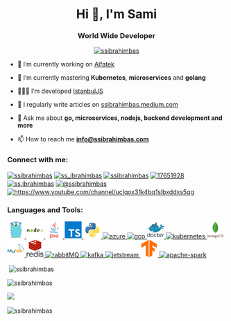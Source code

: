 <h1 align="center">Hi 👋, I'm Sami</h1>
<h3 align="center">World Wide Developer</h3>

<p align="center"> <a href="https://github.com/ryo-ma/github-profile-trophy"><img src="https://github-profile-trophy.vercel.app/?username=ssibrahimbas&theme=dracula&column=-1" alt="ssibrahimbas" /></a> </p>

- 🔭 I’m currently working on [Alfatek](https://alfatekyazilim.com.tr)

- 🌱 I’m currently mastering **Kubernetes**, **microservices** and **golang**

- 🧑🏻‍💻 I’m developed [IstanbulJS](https://istanbuljs.org)

- 📝 I regularly write articles on [ssibrahimbas.medium.com](https://ssibrahimbas.medium.com)

- 💬 Ask me about **go, microservices, nodejs, backend development and more**

- 📫 How to reach me **info@ssibrahimbas.com**

<h3 align="left">Connect with me:</h3>
<p align="left">
<a href="https://dev.to/ssibrahimbas" target="blank"><img align="center" src="https://raw.githubusercontent.com/rahuldkjain/github-profile-readme-generator/master/src/images/icons/Social/devto.svg" alt="ssibrahimbas" height="30" width="40" /></a>
<a href="https://twitter.com/ss_ibrahimbas" target="blank"><img align="center" src="https://raw.githubusercontent.com/rahuldkjain/github-profile-readme-generator/master/src/images/icons/Social/twitter.svg" alt="ss_ibrahimbas" height="30" width="40" /></a>
<a href="https://linkedin.com/in/ssibrahimbas" target="blank"><img align="center" src="https://raw.githubusercontent.com/rahuldkjain/github-profile-readme-generator/master/src/images/icons/Social/linked-in-alt.svg" alt="ssibrahimbas" height="30" width="40" /></a>
<a href="https://stackoverflow.com/users/17651928" target="blank"><img align="center" src="https://raw.githubusercontent.com/rahuldkjain/github-profile-readme-generator/master/src/images/icons/Social/stack-overflow.svg" alt="17651928" height="30" width="40" /></a>
<a href="https://instagram.com/ss.ibrahimbas" target="blank"><img align="center" src="https://raw.githubusercontent.com/rahuldkjain/github-profile-readme-generator/master/src/images/icons/Social/instagram.svg" alt="ss.ibrahimbas" height="30" width="40" /></a>
<a href="https://medium.com/@ssibrahimbas" target="blank"><img align="center" src="https://raw.githubusercontent.com/rahuldkjain/github-profile-readme-generator/master/src/images/icons/Social/medium.svg" alt="@ssibrahimbas" height="30" width="40" /></a>
<a href="https://www.youtube.com/channel/UCLqOX31k4bQ1SlbXdDXS5qg" target="blank"><img align="center" src="https://raw.githubusercontent.com/rahuldkjain/github-profile-readme-generator/master/src/images/icons/Social/youtube.svg" alt="https://www.youtube.com/channel/uclqox31k4bq1slbxddxs5qg" height="30" width="40" /></a>
</p>

<h3 align="left">Languages and Tools:</h3>
<p align="left"> 
 <a href="https://golang.org" target="_blank" rel="noreferrer"> <img src="https://raw.githubusercontent.com/devicons/devicon/master/icons/go/go-original.svg" alt="go" width="40" height="40"/> </a>
  <a href="https://nodejs.org" target="_blank" rel="noreferrer"> <img src="https://raw.githubusercontent.com/devicons/devicon/master/icons/nodejs/nodejs-original-wordmark.svg" alt="nodejs" width="40" height="40"/> </a> 
  <a href="https://www.java.com/en/" target="_blank" rel="noreferrer"> <img src="https://raw.githubusercontent.com/devicons/devicon/master/icons/java/java-original-wordmark.svg" alt="java" width="40" height="40"/> </a>
   <a href="https://www.typescriptlang.org/" target="_blank" rel="noreferrer"> <img src="https://raw.githubusercontent.com/devicons/devicon/master/icons/typescript/typescript-original.svg" alt="typescript" width="40" height="40"/> </a>
    <a href="https://www.python.org/" target="_blank" rel="noreferrer"> <img src="https://raw.githubusercontent.com/devicons/devicon/master/icons/python/python-original.svg" alt="python" width="40" height="40"/> </a>
<a href="https://azure.microsoft.com/en-us/" target="_blank" rel="noreferrer"> <img src="https://www.vectorlogo.zone/logos/microsoft_azure/microsoft_azure-icon.svg" alt="azure" width="40" height="40"/> </a>
 <a href="https://cloud.google.com" target="_blank" rel="noreferrer"> <img src="https://www.vectorlogo.zone/logos/google_cloud/google_cloud-icon.svg" alt="gcp" width="40" height="40"/> </a>
<a href="https://www.docker.com/" target="_blank" rel="noreferrer"> <img src="https://raw.githubusercontent.com/devicons/devicon/master/icons/docker/docker-original-wordmark.svg" alt="docker" width="40" height="40"/> </a>
 <a href="https://kubernetes.io" target="_blank" rel="noreferrer"> <img src="https://www.vectorlogo.zone/logos/kubernetes/kubernetes-icon.svg" alt="kubernetes" width="40" height="40"/> </a> 
<a href="https://www.mongodb.com/" target="_blank" rel="noreferrer"> <img src="https://raw.githubusercontent.com/devicons/devicon/master/icons/mongodb/mongodb-original-wordmark.svg" alt="mongodb" width="40" height="40"/> </a>
 <a href="https://www.mysql.com/" target="_blank" rel="noreferrer"> <img src="https://raw.githubusercontent.com/devicons/devicon/master/icons/mysql/mysql-original-wordmark.svg" alt="mysql" width="40" height="40"/> </a>
 <a href="https://redis.io" target="_blank" rel="noreferrer"> <img src="https://raw.githubusercontent.com/devicons/devicon/master/icons/redis/redis-original-wordmark.svg" alt="redis" width="40" height="40"/> </a>
<a href="https://www.rabbitmq.com" target="_blank" rel="noreferrer"> <img src="https://www.vectorlogo.zone/logos/rabbitmq/rabbitmq-icon.svg" alt="rabbitMQ" width="40" height="40"/> </a> 
<a href="https://kafka.apache.org/" target="_blank" rel="noreferrer"> <img src="https://www.vectorlogo.zone/logos/apache_kafka/apache_kafka-icon.svg" alt="kafka" width="40" height="40"/> </a> 
<a href="https://docs.nats.io/nats-concepts/jetstream" target="_blank" rel="noreferrer"> <img src="https://www.vectorlogo.zone/logos/natsio/natsio-icon.svg" alt="jetstream" width="40" height="40"/> </a> 
<a href="https://www.tensorflow.org/" target="_blank" rel="noreferrer"> <img src="https://raw.githubusercontent.com/devicons/devicon/master/icons/tensorflow/tensorflow-original.svg" alt="tensorflow" width="40" height="40"/> </a>
<a href="" target="_blank" rel="noreferrer"> <img src="https://www.vectorlogo.zone/logos/apache_spark/apache_spark-icon.svg" alt="apache-spark" width="40" height="40"/> </a> 
</p>

<p>&nbsp;<img align="center" src="https://github-readme-stats.vercel.app/api?username=ssibrahimbas&show_icons=true&locale=en&theme=dark" alt="ssibrahimbas" /></p>

<p><img align="center" src="https://github-readme-streak-stats.herokuapp.com/?user=ssibrahimbas&theme=dark" alt="ssibrahimbas" /></p>

<p> <img src="https://github-readme-stackoverflow.vercel.app/?userID=17651928&theme=dark"/></p>

<p align="left"> <img src="https://komarev.com/ghpvc/?username=ssibrahimbas&label=Profile%20views&color=0e75b6&style=flat&theme=dark" alt="ssibrahimbas" /> </p>
